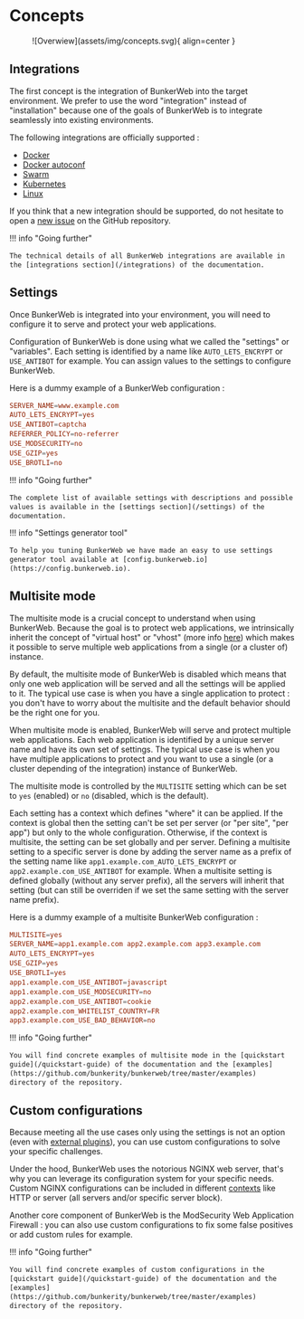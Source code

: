 # Concepts

<figure markdown>
  ![Overwiew](assets/img/concepts.svg){ align=center }
  
</figure>

## Integrations

The first concept is the integration of BunkerWeb into the target environment. We prefer to use the word "integration" instead of "installation" because one of the goals of BunkerWeb is to integrate seamlessly into existing environments.

The following integrations are officially supported :

- [Docker](/integrations/#docker)
- [Docker autoconf](/integrations/#docker-autoconf)
- [Swarm](/integrations/#swarm)
- [Kubernetes](/integrations/#kubernetes)
- [Linux](/integrations/#linux)

If you think that a new integration should be supported, do not hesitate to open a [new issue](https://github.com/bunkerity/bunkerweb/issues) on the GitHub repository.

!!! info "Going further"

    The technical details of all BunkerWeb integrations are available in the [integrations section](/integrations) of the documentation.

## Settings

Once BunkerWeb is integrated into your environment, you will need to configure it to serve and protect your web applications.

Configuration of BunkerWeb is done using what we called the "settings" or "variables". Each setting is identified by a name like `AUTO_LETS_ENCRYPT` or `USE_ANTIBOT` for example. You can assign values to the settings to configure BunkerWeb.

Here is a dummy example of a BunkerWeb configuration :

```conf
SERVER_NAME=www.example.com
AUTO_LETS_ENCRYPT=yes
USE_ANTIBOT=captcha
REFERRER_POLICY=no-referrer
USE_MODSECURITY=no
USE_GZIP=yes
USE_BROTLI=no
```

!!! info "Going further"

    The complete list of available settings with descriptions and possible values is available in the [settings section](/settings) of the documentation.

!!! info "Settings generator tool"

    To help you tuning BunkerWeb we have made an easy to use settings generator tool available at [config.bunkerweb.io](https://config.bunkerweb.io).

## Multisite mode

The multisite mode is a crucial concept to understand when using BunkerWeb. Because the goal is to protect web applications, we intrinsically inherit the concept of "virtual host" or "vhost" (more info [here](https://en.wikipedia.org/wiki/Virtual_hosting)) which makes it possible to serve multiple web applications from a single (or a cluster of) instance.

By default, the multisite mode of BunkerWeb is disabled which means that only one web application will be served and all the settings will be applied to it. The typical use case is when you have a single application to protect : you don't have to worry about the multisite and the default behavior should be the right one for you.

When multisite mode is enabled, BunkerWeb will serve and protect multiple web applications. Each web application is identified by a unique server name and have its own set of settings. The typical use case is when you have multiple applications to protect and you want to use a single (or a cluster depending of the integration) instance of BunkerWeb.

The multisite mode is controlled by the `MULTISITE` setting which can be set to `yes` (enabled) or `no` (disabled, which is the default).

Each setting has a context which defines "where" it can be applied. If the context is global then the setting can't be set per server (or "per site", "per app") but only to the whole configuration. Otherwise, if the context is multisite, the setting can be set globally and per server. Defining a multisite setting to a specific server is done by adding the server name as a prefix of the setting name like `app1.example.com_AUTO_LETS_ENCRYPT` or `app2.example.com_USE_ANTIBOT` for example. When a multisite setting is defined globally (without any server prefix), all the servers will inherit that setting (but can still be overriden if we set the same setting with the server name prefix).

Here is a dummy example of a multisite BunkerWeb configuration :

```conf
MULTISITE=yes
SERVER_NAME=app1.example.com app2.example.com app3.example.com
AUTO_LETS_ENCRYPT=yes
USE_GZIP=yes
USE_BROTLI=yes
app1.example.com_USE_ANTIBOT=javascript
app1.example.com_USE_MODSECURITY=no
app2.example.com_USE_ANTIBOT=cookie
app2.example.com_WHITELIST_COUNTRY=FR
app3.example.com_USE_BAD_BEHAVIOR=no
```

!!! info "Going further"

    You will find concrete examples of multisite mode in the [quickstart guide](/quickstart-guide) of the documentation and the [examples](https://github.com/bunkerity/bunkerweb/tree/master/examples) directory of the repository.

## Custom configurations

Because meeting all the use cases only using the settings is not an option (even with [external plugins](/plugins)), you can use custom configurations to solve your specific challenges.

Under the hood, BunkerWeb uses the notorious NGINX web server, that's why you can leverage its configuration system for your specific needs. Custom NGINX configurations can be included in different [contexts](https://docs.nginx.com/nginx/admin-guide/basic-functionality/managing-configuration-files/#contexts) like HTTP or server (all servers and/or specific server block).

Another core component of BunkerWeb is the ModSecurity Web Application Firewall : you can also use custom configurations to fix some false positives or add custom rules for example.

!!! info "Going further"

    You will find concrete examples of custom configurations in the [quickstart guide](/quickstart-guide) of the documentation and the [examples](https://github.com/bunkerity/bunkerweb/tree/master/examples) directory of the repository.
